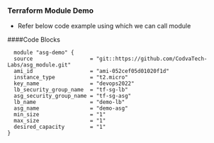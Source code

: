 ### Terraform Module Demo

- Refer below code example using which we can call module 



####Code Blocks 

	  module "asg-demo" {
	  source                  = "git::https://github.com/CodvaTech-Labs/asg_module.git"
	  ami_id                  = "ami-052cef05d01020f1d"
	  instance_type           = "t2.micro"
	  key_name                = "devops2022"
	  lb_security_group_name  = "tf-sg-lb"
	  asg_security_group_name = "tf-sg-asg"
	  lb_name                 = "demo-lb"
	  asg_name                = "demo-asg"
	  min_size                = "1"
	  max_size                = "1"
	  desired_capacity        = "1"
	}
